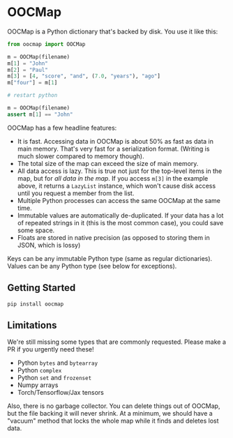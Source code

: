 OOCMap
======

OOCMap is a Python dictionary that's backed by disk. You use it like this:

```Python
from oocmap import OOCMap

m = OOCMap(filename)
m[1] = "John"
m[2] = "Paul"
m[3] = [4, "score", "and", (7.0, "years"), "ago"]
m["four"] = m[1]

# restart python

m = OOCMap(filename)
assert m[1] == "John"
```

OOCMap has a few headline features:
 * It is fast. Accessing data in OOCMap is about 50% as fast as data in main memory.
   That's very fast for a serialization format. (Writing is much slower compared to memory though).
 * The total size of the map can exceed the size of main memory.
 * All data access is lazy. This is true not just for the top-level items in the map, but for *all data in the map*. If
   you access `m[3]` in the example above, it returns a `LazyList` instance, which won't cause disk access until you
   request a member from the list.
 * Multiple Python processes can access the same OOCMap at the same time.
 * Immutable values are automatically de-duplicated. If your data has a lot of repeated strings in it (this is the most 
   common case), you could save some space.
 * Floats are stored in native precision (as opposed to storing them in JSON, which is lossy)

Keys can be any immutable Python type (same as regular dictionaries).
Values can be any Python type (see below for exceptions).

Getting Started
---------------

```
pip install oocmap
```

Limitations
-----------

We're still missing some types that are commonly requested. Please make a PR if you urgently need these!
 * Python `bytes` and `bytearray`
 * Python `complex`
 * Python `set` and `frozenset`
 * Numpy arrays
 * Torch/Tensorflow/Jax tensors

Also, there is no garbage collector. You can delete things out of OOCMap, but the file backing it will never shrink.
At a minimum, we should have a "vacuum" method that locks the whole map while it finds and deletes lost data.

